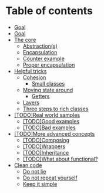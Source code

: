 # Table of contents

* [Goal](README.md)
* [Goal](goal.md)
* [The core](the-core/README.md)
  * [Abstraction\(s\)](the-core/abstraction.md)
  * [Encapsulation](the-core/encapsulation.md)
  * [Counter example](the-core/counter-example.md)
  * [Proper encapsulation](the-core/proper-encapsulation.md)
* [Helpful tricks](helpful-tricks/README.md)
  * [Cohesion](helpful-tricks/cohesion/README.md)
    * [Small classes](helpful-tricks/cohesion/small-classes.md)
  * [Moving state around](helpful-tricks/moving-state-around/README.md)
    * [Getters](helpful-tricks/moving-state-around/getters.md)
  * [Layers](helpful-tricks/layers.md)
  * [Three steps to rich classes](helpful-tricks/three-steps-to-rich-classes.md)
* [\[TODO\]Real world samples](real-world-samples/README.md)
  * [\[TODO\]Good examples](real-world-samples/good-examples.md)
  * [\[TODO\]Bad examples](real-world-samples/bad-examples.md)
* [\[TODO\]More advanced concepts](more-advanced-concepts/README.md)
  * [\[TODO\]Composing](more-advanced-concepts/prefer-composition-over-inheritance.md)
  * [\[TODO\]Wrappers](more-advanced-concepts/wrappers.md)
  * [\[TODO\]Inheritance](more-advanced-concepts/todo-inheritance.md)
  * [\[TODO\]What about functional?](more-advanced-concepts/what-about-functional.md)
* [Clean code](clean-code/README.md)
  * [Do not lie](clean-code/do-not-lie.md)
  * [Do not repeat yourself](clean-code/do-not-repeat-yourself.md)
  * [Keep it simple](clean-code/keep-it-simple.md)

